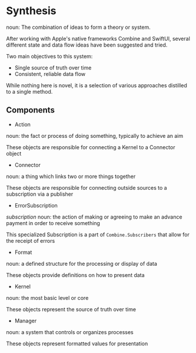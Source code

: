 # Synthesis

noun: The combination of ideas to form a theory or system.

After working with Apple's native frameworks Combine and SwiftUI, several different state and data flow ideas have been suggested and tried. 

Two main objectives to this system:
* Single source of truth over time
* Consistent, reliable data flow

While nothing here is novel, it is a selection of various approaches distilled to a single method.

## Components

* Action 

noun: the fact or process of doing something, typically to achieve an aim

These objects are responsible for connecting a Kernel to a Connector object

* Connector 

noun: a thing which links two or more things together

 These objects are responsible for connecting outside sources to a subscription via a publisher

* ErrorSubscription

_subscription_ noun: the action of making or agreeing to make an advance payment in order to receive something

This specialized Subscription is a part of `Combine.Subscribers` that allow for the receipt of errors

* Format

noun: a defined structure for the processing or display of data

These objects provide definitions on how to present data 

* Kernel

noun: the most basic level or core

These objects represent the source of truth over time

* Manager 

noun: a system that controls or organizes processes

These objects represent formatted values for presentation
